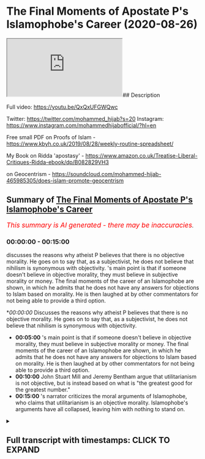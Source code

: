 # The Final Moments of  Apostate P's Islamophobe's Career (2020-08-26)

<iframe loading='lazy' allow='autoplay' src='https://www.youtube.com/embed/8QE11l6sc04'></iframe>## Description

Full video: https://youtu.be/QxQxUFGWQwc

Twitter: https://twitter.com/mohammed_hijab?s=20
Instagram: https://www.instagram.com/mohammedhijabofficial/?hl=en

Free small PDF on Proofs of Islam -  https://www.kbyh.co.uk/2019/08/28/weekly-routine-spreadsheet/

My Book on Ridda 'apostasy' - https://www.amazon.co.uk/Treatise-Liberal-Critiques-Ridda-ebook/dp/B082829VH3

on Geocentrism - https://soundcloud.com/mohammed-hijab-465985305/does-islam-promote-geocentrism

## Summary of [The Final Moments of Apostate P's Islamophobe's Career](https://www.youtube.com/watch?v=8QE11l6sc04)


*<span style="color:red; font-size:125%">This summary is AI generated - there may be inaccuracies</span>. [](/)*

### <a onclick="modifyYTiframeseektime('0')">00:00:00</a> - <a onclick="modifyYTiframeseektime('900')">00:15:00</a>

 discusses the reasons why atheist P believes that there is no objective morality. He goes on to say that, as a subjectivist, he does not believe that nihilism is synonymous with objectivity. 's main point is that if someone doesn't believe in objective morality, they must believe in subjective morality or money. The final moments of the career of an Islamophobe are shown, in which he admits that he does not have any answers for objections to Islam based on morality. He is then laughed at by other commentators for not being able to provide a third option.

**<a onclick="modifyYTiframeseektime('0')">00:00:00</a>* Discusses the reasons why atheist P believes that there is no objective morality. He goes on to say that, as a subjectivist, he does not believe that nihilism is synonymous with objectivity.
* **<a onclick="modifyYTiframeseektime('300')">00:05:00</a>** 's main point is that if someone doesn't believe in objective morality, they must believe in subjective morality or money. The final moments of the career of an Islamophobe are shown, in which he admits that he does not have any answers for objections to Islam based on morality. He is then laughed at by other commentators for not being able to provide a third option.
* **<a onclick="modifyYTiframeseektime('600')">00:10:00</a>** John Stuart Mill and Jeremy Bentham argue that utilitarianism is not objective, but is instead based on what is "the greatest good for the greatest number."
* **<a onclick="modifyYTiframeseektime('900')">00:15:00</a>** 's narrator criticizes the moral arguments of Islamophobe, who claims that utilitarianism is an objective morality. Islamophobe's arguments have all collapsed, leaving him with nothing to stand on.

<details><summary><h2>Full transcript with timestamps: CLICK TO EXPAND</h2></summary>

<a onclick="modifyYTiframeseektime('0')">0:00:00</a> [Music]  
<a onclick="modifyYTiframeseektime('5')">0:00:05</a> is the hijab 10  
<a onclick="modifyYTiframeseektime('7')">0:00:07</a> discount code for 10 discount on a wide  
<a onclick="modifyYTiframeseektime('9')">0:00:09</a> range of products including  
<a onclick="modifyYTiframeseektime('11')">0:00:11</a> premium ethiopian black seed products  
<a onclick="modifyYTiframeseektime('13')">0:00:13</a> what i'm saying to you is that morally  
<a onclick="modifyYTiframeseektime('15')">0:00:15</a> speaking yeah  
<a onclick="modifyYTiframeseektime('16')">0:00:16</a> as an atheist you have no anchorage  
<a onclick="modifyYTiframeseektime('18')">0:00:18</a> meaning you cannot claim anything is  
<a onclick="modifyYTiframeseektime('20')">0:00:20</a> objective  
<a onclick="modifyYTiframeseektime('21')">0:00:21</a> otherwise i'll say to you look give me  
<a onclick="modifyYTiframeseektime('23')">0:00:23</a> your mechanism because you're on the  
<a onclick="modifyYTiframeseektime('24')">0:00:24</a> record of saying that bestiality is okay  
<a onclick="modifyYTiframeseektime('26')">0:00:26</a> you're on the record saying that father  
<a onclick="modifyYTiframeseektime('28')">0:00:28</a> can have sex with his son i have never  
<a onclick="modifyYTiframeseektime('30')">0:00:30</a> said that  
<a onclick="modifyYTiframeseektime('31')">0:00:31</a> oh so you don't agree with that incest  
<a onclick="modifyYTiframeseektime('32')">0:00:32</a> is okay you said incest okay no i have  
<a onclick="modifyYTiframeseektime('34')">0:00:34</a> never said that either  
<a onclick="modifyYTiframeseektime('35')">0:00:35</a> so if two sisters or two brothers have  
<a onclick="modifyYTiframeseektime('37')">0:00:37</a> incest sexual relationship there's  
<a onclick="modifyYTiframeseektime('39')">0:00:39</a> nothing i can't see anything wrong with  
<a onclick="modifyYTiframeseektime('40')">0:00:40</a> it right well there is  
<a onclick="modifyYTiframeseektime('41')">0:00:41</a> uh actually nothing wrong with it here  
<a onclick="modifyYTiframeseektime('45')">0:00:45</a> actually nothing wrong with it here  
<a onclick="modifyYTiframeseektime('49')">0:00:49</a> look do you believe this do you believe  
<a onclick="modifyYTiframeseektime('50')">0:00:50</a> it is the case or not i have said  
<a onclick="modifyYTiframeseektime('52')">0:00:52</a> i've said to alegawa he asked me do you  
<a onclick="modifyYTiframeseektime('54')">0:00:54</a> think it's okay for the father and the  
<a onclick="modifyYTiframeseektime('56')">0:00:56</a> son to have sex  
<a onclick="modifyYTiframeseektime('56')">0:00:56</a> yeah if there was no harm to society  
<a onclick="modifyYTiframeseektime('60')">0:01:00</a> [Music]  
<a onclick="modifyYTiframeseektime('63')">0:01:03</a> yeah so you allow it  
<a onclick="modifyYTiframeseektime('66')">0:01:06</a> hey shut up i said if the evidence was  
<a onclick="modifyYTiframeseektime('69')">0:01:09</a> so hard  
<a onclick="modifyYTiframeseektime('69')">0:01:09</a> yeah so there you have it bro  
<a onclick="modifyYTiframeseektime('74')">0:01:14</a> so here's the problem why are you using  
<a onclick="modifyYTiframeseektime('75')">0:01:15</a> the harm principle but why are you using  
<a onclick="modifyYTiframeseektime('78')">0:01:18</a> the harm principle  
<a onclick="modifyYTiframeseektime('79')">0:01:19</a> but that is not reality but why are you  
<a onclick="modifyYTiframeseektime('81')">0:01:21</a> using the hum principle because such a  
<a onclick="modifyYTiframeseektime('83')">0:01:23</a> intercourse will have  
<a onclick="modifyYTiframeseektime('85')">0:01:25</a> harm on the individuals and the society  
<a onclick="modifyYTiframeseektime('87')">0:01:27</a> which is why  
<a onclick="modifyYTiframeseektime('89')">0:01:29</a> can you prove the harm principle can you  
<a onclick="modifyYTiframeseektime('91')">0:01:31</a> objectively prove the harm principle  
<a onclick="modifyYTiframeseektime('94')">0:01:34</a> no no i'm asking you right now you said  
<a onclick="modifyYTiframeseektime('96')">0:01:36</a> something you made a claim so can you  
<a onclick="modifyYTiframeseektime('97')">0:01:37</a> prove it  
<a onclick="modifyYTiframeseektime('98')">0:01:38</a> you asked me to prove things i've  
<a onclick="modifyYTiframeseektime('99')">0:01:39</a> answered you can you can you objectively  
<a onclick="modifyYTiframeseektime('101')">0:01:41</a> prove the hum principle  
<a onclick="modifyYTiframeseektime('103')">0:01:43</a> you cannot that's the answer that you  
<a onclick="modifyYTiframeseektime('104')">0:01:44</a> cannot it's not that you will not is  
<a onclick="modifyYTiframeseektime('106')">0:01:46</a> that you cannot  
<a onclick="modifyYTiframeseektime('106')">0:01:46</a> i can't i will no you can't because john  
<a onclick="modifyYTiframeseektime('108')">0:01:48</a> stuart milk couldn't  
<a onclick="modifyYTiframeseektime('110')">0:01:50</a> john stewart mill couldn't do it look  
<a onclick="modifyYTiframeseektime('112')">0:01:52</a> let's not pretend to be a philosopher i  
<a onclick="modifyYTiframeseektime('114')">0:01:54</a> do not believe that there is an  
<a onclick="modifyYTiframeseektime('115')">0:01:55</a> intrinsic uh sorry sorry you don't  
<a onclick="modifyYTiframeseektime('118')">0:01:58</a> believe objective  
<a onclick="modifyYTiframeseektime('119')">0:01:59</a> i don't believe that there is inherent  
<a onclick="modifyYTiframeseektime('121')">0:02:01</a> objective that doesn't make sense  
<a onclick="modifyYTiframeseektime('122')">0:02:02</a> objective morality you don't believe in  
<a onclick="modifyYTiframeseektime('124')">0:02:04</a> objection rally  
<a onclick="modifyYTiframeseektime('128')">0:02:08</a> yeah i do and i've got the degrees to  
<a onclick="modifyYTiframeseektime('129')">0:02:09</a> show it have you have you got anything  
<a onclick="modifyYTiframeseektime('130')">0:02:10</a> to show  
<a onclick="modifyYTiframeseektime('132')">0:02:12</a> on a descriptive level  
<a onclick="modifyYTiframeseektime('135')">0:02:15</a> in which you prescribe it to society i  
<a onclick="modifyYTiframeseektime('137')">0:02:17</a> do not believe that intrinsically  
<a onclick="modifyYTiframeseektime('139')">0:02:19</a> there is objective morality  
<a onclick="modifyYTiframeseektime('151')">0:02:31</a> no that doesn't make sense what you're  
<a onclick="modifyYTiframeseektime('152')">0:02:32</a> saying doesn't make sense no your  
<a onclick="modifyYTiframeseektime('153')">0:02:33</a> articulation is flawed your articulation  
<a onclick="modifyYTiframeseektime('155')">0:02:35</a> is slowed  
<a onclick="modifyYTiframeseektime('156')">0:02:36</a> your articulation is flawed now do you  
<a onclick="modifyYTiframeseektime('158')">0:02:38</a> know why because what you're saying is  
<a onclick="modifyYTiframeseektime('160')">0:02:40</a> i do not believe when a human being has  
<a onclick="modifyYTiframeseektime('163')">0:02:43</a> morality is not possessive in that sense  
<a onclick="modifyYTiframeseektime('165')">0:02:45</a> you're you're all over the place you  
<a onclick="modifyYTiframeseektime('167')">0:02:47</a> either believe in honor  
<a onclick="modifyYTiframeseektime('168')">0:02:48</a> you either believe in objective morality  
<a onclick="modifyYTiframeseektime('170')">0:02:50</a> or you don't you're either subjectivist  
<a onclick="modifyYTiframeseektime('172')">0:02:52</a> or an objectivist which one of the two  
<a onclick="modifyYTiframeseektime('173')">0:02:53</a> are you  
<a onclick="modifyYTiframeseektime('174')">0:02:54</a> are you subjectivist or objectivist  
<a onclick="modifyYTiframeseektime('178')">0:02:58</a> let me say it in different words no  
<a onclick="modifyYTiframeseektime('180')">0:03:00</a> because you don't understand english as  
<a onclick="modifyYTiframeseektime('181')">0:03:01</a> a first language i do  
<a onclick="modifyYTiframeseektime('183')">0:03:03</a> so don't try it don't try it you didn't  
<a onclick="modifyYTiframeseektime('185')">0:03:05</a> make sense in your articulation now  
<a onclick="modifyYTiframeseektime('187')">0:03:07</a> you're trying to make me look like the  
<a onclick="modifyYTiframeseektime('188')">0:03:08</a> person no your articulation was flawed  
<a onclick="modifyYTiframeseektime('190')">0:03:10</a> so now say in a proper way go on  
<a onclick="modifyYTiframeseektime('194')">0:03:14</a> i would like to say there is a  
<a onclick="modifyYTiframeseektime('196')">0:03:16</a> difference between saying a society  
<a onclick="modifyYTiframeseektime('198')">0:03:18</a> has intrinsic morality and a difference  
<a onclick="modifyYTiframeseektime('200')">0:03:20</a> between a society  
<a onclick="modifyYTiframeseektime('201')">0:03:21</a> a society should have more health what  
<a onclick="modifyYTiframeseektime('204')">0:03:24</a> about society what society got to do  
<a onclick="modifyYTiframeseektime('206')">0:03:26</a> with it  
<a onclick="modifyYTiframeseektime('206')">0:03:26</a> are do morals exist as an objective  
<a onclick="modifyYTiframeseektime('209')">0:03:29</a> reality or not  
<a onclick="modifyYTiframeseektime('214')">0:03:34</a> yeah really so there's something that's  
<a onclick="modifyYTiframeseektime('215')">0:03:35</a> called more realism what's our morals  
<a onclick="modifyYTiframeseektime('217')">0:03:37</a> are  
<a onclick="modifyYTiframeseektime('218')">0:03:38</a> our morals objectively real or not are  
<a onclick="modifyYTiframeseektime('219')">0:03:39</a> they real or not are they are  
<a onclick="modifyYTiframeseektime('221')">0:03:41</a> morals objective or they're subjective  
<a onclick="modifyYTiframeseektime('225')">0:03:45</a> so what are they are they objective or  
<a onclick="modifyYTiframeseektime('227')">0:03:47</a> subjective  
<a onclick="modifyYTiframeseektime('229')">0:03:49</a> in your view  
<a onclick="modifyYTiframeseektime('233')">0:03:53</a> okay my my question to you is so simple  
<a onclick="modifyYTiframeseektime('235')">0:03:55</a> like my question to you  
<a onclick="modifyYTiframeseektime('236')">0:03:56</a> is morality is it objective  
<a onclick="modifyYTiframeseektime('240')">0:04:00</a> or not are there such a thing as  
<a onclick="modifyYTiframeseektime('242')">0:04:02</a> objective moral  
<a onclick="modifyYTiframeseektime('244')">0:04:04</a> i don't think so okay good so so then  
<a onclick="modifyYTiframeseektime('246')">0:04:06</a> there all of your moral arguments have  
<a onclick="modifyYTiframeseektime('248')">0:04:08</a> collapsed against islam so today we've  
<a onclick="modifyYTiframeseektime('249')">0:04:09</a> collapsed all your scientific ones  
<a onclick="modifyYTiframeseektime('251')">0:04:11</a> and we've collapsed all your moral ones  
<a onclick="modifyYTiframeseektime('254')">0:04:14</a> yeah because  
<a onclick="modifyYTiframeseektime('254')">0:04:14</a> anything that you say about islam now  
<a onclick="modifyYTiframeseektime('256')">0:04:16</a> now hold on anything that you say about  
<a onclick="modifyYTiframeseektime('257')">0:04:17</a> islam now morally  
<a onclick="modifyYTiframeseektime('259')">0:04:19</a> doesn't make sense because there's no  
<a onclick="modifyYTiframeseektime('260')">0:04:20</a> such thing as morality objectively  
<a onclick="modifyYTiframeseektime('262')">0:04:22</a> this is how morality works you just said  
<a onclick="modifyYTiframeseektime('264')">0:04:24</a> it yourself you don't believe it's  
<a onclick="modifyYTiframeseektime('265')">0:04:25</a> objective it's not true it's not  
<a onclick="modifyYTiframeseektime('266')">0:04:26</a> objectively  
<a onclick="modifyYTiframeseektime('274')">0:04:34</a> nihilism is not synonymous with  
<a onclick="modifyYTiframeseektime('275')">0:04:35</a> objectivity  
<a onclick="modifyYTiframeseektime('278')">0:04:38</a> right what are you talking about yeah  
<a onclick="modifyYTiframeseektime('282')">0:04:42</a> i'm saying that they're not subjective  
<a onclick="modifyYTiframeseektime('283')">0:04:43</a> it's not synonymous nihilism is  
<a onclick="modifyYTiframeseektime('284')">0:04:44</a> something which is  
<a onclick="modifyYTiframeseektime('286')">0:04:46</a> yeah good good so you're saying you're a  
<a onclick="modifyYTiframeseektime('288')">0:04:48</a> subjectivist if you're a subjectivist  
<a onclick="modifyYTiframeseektime('290')">0:04:50</a> that you said you're not an objectivist  
<a onclick="modifyYTiframeseektime('292')">0:04:52</a> you must be a subjectivist what are you  
<a onclick="modifyYTiframeseektime('294')">0:04:54</a> doing  
<a onclick="modifyYTiframeseektime('295')">0:04:55</a> stop pretending you stop pretending i'm  
<a onclick="modifyYTiframeseektime('297')">0:04:57</a> the idiot bro i've studied this you have  
<a onclick="modifyYTiframeseektime('300')">0:05:00</a> not  
<a onclick="modifyYTiframeseektime('301')">0:05:01</a> did you just say if i'm not an  
<a onclick="modifyYTiframeseektime('302')">0:05:02</a> objectivist you have to be  
<a onclick="modifyYTiframeseektime('304')">0:05:04</a> if you're not if you don't believe in  
<a onclick="modifyYTiframeseektime('305')">0:05:05</a> objective morality what are you laughing  
<a onclick="modifyYTiframeseektime('307')">0:05:07</a> at man  
<a onclick="modifyYTiframeseektime('308')">0:05:08</a> so if i don't believe in objective  
<a onclick="modifyYTiframeseektime('310')">0:05:10</a> morality then i have to believe in  
<a onclick="modifyYTiframeseektime('311')">0:05:11</a> subjectivity yeah because either  
<a onclick="modifyYTiframeseektime('312')">0:05:12</a> objective or subjective you've got two  
<a onclick="modifyYTiframeseektime('314')">0:05:14</a> choices  
<a onclick="modifyYTiframeseektime('314')">0:05:14</a> what what's the third option go on bro  
<a onclick="modifyYTiframeseektime('317')">0:05:17</a> you're not even on a levels level  
<a onclick="modifyYTiframeseektime('319')">0:05:19</a> bro i swear to god  
<a onclick="modifyYTiframeseektime('322')">0:05:22</a> you're not even a c grade a level you're  
<a onclick="modifyYTiframeseektime('324')">0:05:24</a> not even a secret  
<a onclick="modifyYTiframeseektime('326')">0:05:26</a> if i were to if i were to mark your work  
<a onclick="modifyYTiframeseektime('327')">0:05:27</a> bro you're not on c grades  
<a onclick="modifyYTiframeseektime('330')">0:05:30</a> you're not on bro at year 10 year 11  
<a onclick="modifyYTiframeseektime('333')">0:05:33</a> in ethics can get a better understanding  
<a onclick="modifyYTiframeseektime('335')">0:05:35</a> of what i'm saying a 16 year old a sharp  
<a onclick="modifyYTiframeseektime('337')">0:05:37</a> 16 year old will see that you don't know  
<a onclick="modifyYTiframeseektime('338')">0:05:38</a> what you're talking about  
<a onclick="modifyYTiframeseektime('340')">0:05:40</a> now what is the other option you've got  
<a onclick="modifyYTiframeseektime('342')">0:05:42</a> objective morality subjective money  
<a onclick="modifyYTiframeseektime('343')">0:05:43</a> what's the third one  
<a onclick="modifyYTiframeseektime('346')">0:05:46</a> now go and say it what's the third  
<a onclick="modifyYTiframeseektime('347')">0:05:47</a> option you've i've got look you're  
<a onclick="modifyYTiframeseektime('349')">0:05:49</a> talking but you have no answers  
<a onclick="modifyYTiframeseektime('351')">0:05:51</a> you've either got objective morality  
<a onclick="modifyYTiframeseektime('352')">0:05:52</a> subjective money what's the other one  
<a onclick="modifyYTiframeseektime('354')">0:05:54</a> what's the other one do you think do you  
<a onclick="modifyYTiframeseektime('357')">0:05:57</a> think there is no other option  
<a onclick="modifyYTiframeseektime('358')">0:05:58</a> yeah yeah i'm saying there's only it's  
<a onclick="modifyYTiframeseektime('360')">0:06:00</a> either objective or subjective is what's  
<a onclick="modifyYTiframeseektime('361')">0:06:01</a> the third one  
<a onclick="modifyYTiframeseektime('364')">0:06:04</a> yeah come on what's the third one  
<a onclick="modifyYTiframeseektime('368')">0:06:08</a> what are you laughing at that's not an  
<a onclick="modifyYTiframeseektime('369')">0:06:09</a> answer bro i will make a video  
<a onclick="modifyYTiframeseektime('371')">0:06:11</a> responsibility  
<a onclick="modifyYTiframeseektime('371')">0:06:11</a> no you don't need to make a video  
<a onclick="modifyYTiframeseektime('373')">0:06:13</a> response if it's not objective it has to  
<a onclick="modifyYTiframeseektime('375')">0:06:15</a> be subjective  
<a onclick="modifyYTiframeseektime('376')">0:06:16</a> bro you're going to get laughed at you  
<a onclick="modifyYTiframeseektime('377')">0:06:17</a> know cosmic skeptic and dumb guys  
<a onclick="modifyYTiframeseektime('379')">0:06:19</a> they're going to laugh at you bro  
<a onclick="modifyYTiframeseektime('380')">0:06:20</a> they're going to say we're going to  
<a onclick="modifyYTiframeseektime('380')">0:06:20</a> disassociate with this idiot of all due  
<a onclick="modifyYTiframeseektime('382')">0:06:22</a> respect  
<a onclick="modifyYTiframeseektime('383')">0:06:23</a> you have not even an a level  
<a onclick="modifyYTiframeseektime('385')">0:06:25</a> understanding of morality it's either  
<a onclick="modifyYTiframeseektime('387')">0:06:27</a> objective or not it's either objective  
<a onclick="modifyYTiframeseektime('389')">0:06:29</a> or not  
<a onclick="modifyYTiframeseektime('390')">0:06:30</a> if it's not objective it has to be  
<a onclick="modifyYTiframeseektime('391')">0:06:31</a> subjective there's no other option what  
<a onclick="modifyYTiframeseektime('393')">0:06:33</a> can it be  
<a onclick="modifyYTiframeseektime('394')">0:06:34</a> there's no crossover there's no middle  
<a onclick="modifyYTiframeseektime('396')">0:06:36</a> ground it's either objective or not  
<a onclick="modifyYTiframeseektime('398')">0:06:38</a> you that that's the that's why why you  
<a onclick="modifyYTiframeseektime('400')">0:06:40</a> got it all wrong that's why your  
<a onclick="modifyYTiframeseektime('401')">0:06:41</a> criticisms against islam  
<a onclick="modifyYTiframeseektime('403')">0:06:43</a> are flawed because you don't even have a  
<a onclick="modifyYTiframeseektime('404')">0:06:44</a> basic understanding of moral flaws you  
<a onclick="modifyYTiframeseektime('405')">0:06:45</a> don't  
<a onclick="modifyYTiframeseektime('406')">0:06:46</a> and you can't pretend you do you have  
<a onclick="modifyYTiframeseektime('407')">0:06:47</a> not done a levels even in there  
<a onclick="modifyYTiframeseektime('411')">0:06:51</a> bro you don't know it you have no  
<a onclick="modifyYTiframeseektime('412')">0:06:52</a> qualifications stop condescending us  
<a onclick="modifyYTiframeseektime('414')">0:06:54</a> man you don't know it i'm saying i'm  
<a onclick="modifyYTiframeseektime('417')">0:06:57</a> saying to all those viewers  
<a onclick="modifyYTiframeseektime('419')">0:06:59</a> i would like to say including you what  
<a onclick="modifyYTiframeseektime('421')">0:07:01</a> moment did you have said about  
<a onclick="modifyYTiframeseektime('422')">0:07:02</a> objective morality is for example  
<a onclick="modifyYTiframeseektime('423')">0:07:03</a> completely wrong go on give me the third  
<a onclick="modifyYTiframeseektime('425')">0:07:05</a> option  
<a onclick="modifyYTiframeseektime('426')">0:07:06</a> if i don't if i don't believe in  
<a onclick="modifyYTiframeseektime('427')">0:07:07</a> objective morality for example yeah  
<a onclick="modifyYTiframeseektime('430')">0:07:10</a> yes that doesn't mean that i cannot have  
<a onclick="modifyYTiframeseektime('432')">0:07:12</a> objective values  
<a onclick="modifyYTiframeseektime('434')">0:07:14</a> i'm not saying that i'm saying you  
<a onclick="modifyYTiframeseektime('435')">0:07:15</a> either believe in objective morality or  
<a onclick="modifyYTiframeseektime('437')">0:07:17</a> you believe in subjective money there's  
<a onclick="modifyYTiframeseektime('438')">0:07:18</a> no third option what's the third option  
<a onclick="modifyYTiframeseektime('442')">0:07:22</a> what's the offered option what is the  
<a onclick="modifyYTiframeseektime('444')">0:07:24</a> third option stop laughing stop  
<a onclick="modifyYTiframeseektime('445')">0:07:25</a> pretending you know what you're talking  
<a onclick="modifyYTiframeseektime('447')">0:07:27</a> about and give a third option  
<a onclick="modifyYTiframeseektime('453')">0:07:33</a> i swear to god you are finished in a way  
<a onclick="modifyYTiframeseektime('455')">0:07:35</a> that you don't even know  
<a onclick="modifyYTiframeseektime('456')">0:07:36</a> bro people are going to be laughing at  
<a onclick="modifyYTiframeseektime('457')">0:07:37</a> you atheists are going to say we thought  
<a onclick="modifyYTiframeseektime('459')">0:07:39</a> we had hope in this guy  
<a onclick="modifyYTiframeseektime('460')">0:07:40</a> the great hope of uh anti-islamic  
<a onclick="modifyYTiframeseektime('462')">0:07:42</a> polemics has just fumbled  
<a onclick="modifyYTiframeseektime('464')">0:07:44</a> bro it's either objective or subjective  
<a onclick="modifyYTiframeseektime('466')">0:07:46</a> there's no third option what is the  
<a onclick="modifyYTiframeseektime('468')">0:07:48</a> third option  
<a onclick="modifyYTiframeseektime('470')">0:07:50</a> what's the third option what's the third  
<a onclick="modifyYTiframeseektime('472')">0:07:52</a> option  
<a onclick="modifyYTiframeseektime('475')">0:07:55</a> that are not based on the belief um look  
<a onclick="modifyYTiframeseektime('477')">0:07:57</a> that's a different discussion you either  
<a onclick="modifyYTiframeseektime('478')">0:07:58</a> believe in objective morality or  
<a onclick="modifyYTiframeseektime('480')">0:08:00</a> subjective military you're saying  
<a onclick="modifyYTiframeseektime('481')">0:08:01</a> there's a third option what is the third  
<a onclick="modifyYTiframeseektime('482')">0:08:02</a> option  
<a onclick="modifyYTiframeseektime('484')">0:08:04</a> because you know there is no third  
<a onclick="modifyYTiframeseektime('486')">0:08:06</a> option you will not say it because there  
<a onclick="modifyYTiframeseektime('487')">0:08:07</a> is no answer  
<a onclick="modifyYTiframeseektime('491')">0:08:11</a> look look make a video make a video mate  
<a onclick="modifyYTiframeseektime('493')">0:08:13</a> because you're gonna you're embarrassing  
<a onclick="modifyYTiframeseektime('494')">0:08:14</a> yourself with what you respect if it's  
<a onclick="modifyYTiframeseektime('495')">0:08:15</a> not objective look  
<a onclick="modifyYTiframeseektime('496')">0:08:16</a> let me teach you let me allow me to  
<a onclick="modifyYTiframeseektime('498')">0:08:18</a> teach you allow me  
<a onclick="modifyYTiframeseektime('500')">0:08:20</a> you know just allow it just allow it  
<a onclick="modifyYTiframeseektime('501')">0:08:21</a> just submit to the knowledge submit to  
<a onclick="modifyYTiframeseektime('503')">0:08:23</a> the truth  
<a onclick="modifyYTiframeseektime('504')">0:08:24</a> submit to the knowledge allow it what  
<a onclick="modifyYTiframeseektime('505')">0:08:25</a> i'm saying to you is this  
<a onclick="modifyYTiframeseektime('507')">0:08:27</a> whether there are only two pardons i was  
<a onclick="modifyYTiframeseektime('510')">0:08:30</a> the one who asked you yeah i said it's  
<a onclick="modifyYTiframeseektime('512')">0:08:32</a> either objective or subjective what you  
<a onclick="modifyYTiframeseektime('513')">0:08:33</a> got the third what's the third one right  
<a onclick="modifyYTiframeseektime('515')">0:08:35</a> we're done we're done i answer this  
<a onclick="modifyYTiframeseektime('516')">0:08:36</a> question  
<a onclick="modifyYTiframeseektime('517')">0:08:37</a> yeah yeah yeah okay well i'm asking you  
<a onclick="modifyYTiframeseektime('518')">0:08:38</a> also further option if it's not  
<a onclick="modifyYTiframeseektime('519')">0:08:39</a> objective it has to be subjective i will  
<a onclick="modifyYTiframeseektime('521')">0:08:41</a> not respond to you  
<a onclick="modifyYTiframeseektime('522')">0:08:42</a> why don't you answer the video no  
<a onclick="modifyYTiframeseektime('524')">0:08:44</a> because he's laughing because he's  
<a onclick="modifyYTiframeseektime('525')">0:08:45</a> nervous he's nervous because he's got no  
<a onclick="modifyYTiframeseektime('527')">0:08:47</a> answers in his empty head that's the  
<a onclick="modifyYTiframeseektime('528')">0:08:48</a> reason why  
<a onclick="modifyYTiframeseektime('532')">0:08:52</a> bro look you don't you're having look  
<a onclick="modifyYTiframeseektime('534')">0:08:54</a> we're having a discussion now and you're  
<a onclick="modifyYTiframeseektime('535')">0:08:55</a> not really producing substance you  
<a onclick="modifyYTiframeseektime('536')">0:08:56</a> haven't shown your you haven't shown  
<a onclick="modifyYTiframeseektime('538')">0:08:58</a> your abilities to be honest  
<a onclick="modifyYTiframeseektime('541')">0:09:01</a> you're playing by yourself whatever man  
<a onclick="modifyYTiframeseektime('543')">0:09:03</a> this is philosophy look if if  
<a onclick="modifyYTiframeseektime('545')">0:09:05</a> you look man you're gonna try and weasel  
<a onclick="modifyYTiframeseektime('548')">0:09:08</a> away from this and scramble  
<a onclick="modifyYTiframeseektime('549')">0:09:09</a> you really have nothing to say do you  
<a onclick="modifyYTiframeseektime('550')">0:09:10</a> you really have nothing to say because  
<a onclick="modifyYTiframeseektime('552')">0:09:12</a> here's the thing  
<a onclick="modifyYTiframeseektime('552')">0:09:12</a> we talked about the science and we  
<a onclick="modifyYTiframeseektime('554')">0:09:14</a> realized that all your scientific  
<a onclick="modifyYTiframeseektime('555')">0:09:15</a> arguments are flawed  
<a onclick="modifyYTiframeseektime('556')">0:09:16</a> you pretty much admitted that then now  
<a onclick="modifyYTiframeseektime('558')">0:09:18</a> we're going to morality and we realize  
<a onclick="modifyYTiframeseektime('560')">0:09:20</a> that  
<a onclick="modifyYTiframeseektime('560')">0:09:20</a> you know what if you don't believe in if  
<a onclick="modifyYTiframeseektime('562')">0:09:22</a> you don't sorry which you've said you  
<a onclick="modifyYTiframeseektime('563')">0:09:23</a> said you don't believe in  
<a onclick="modifyYTiframeseektime('564')">0:09:24</a> objective morality if you don't believe  
<a onclick="modifyYTiframeseektime('566')">0:09:26</a> in objective morality which means this  
<a onclick="modifyYTiframeseektime('567')">0:09:27</a> means any listen this is you know what  
<a onclick="modifyYTiframeseektime('569')">0:09:29</a> the implication is the implication is  
<a onclick="modifyYTiframeseektime('570')">0:09:30</a> this  
<a onclick="modifyYTiframeseektime('571')">0:09:31</a> the implication is any argument you get  
<a onclick="modifyYTiframeseektime('573')">0:09:33</a> make against islam which is moral  
<a onclick="modifyYTiframeseektime('575')">0:09:35</a> if you're asking about uh age of consent  
<a onclick="modifyYTiframeseektime('577')">0:09:37</a> or apostasy or  
<a onclick="modifyYTiframeseektime('579')">0:09:39</a> a penal laws or anything you want to ask  
<a onclick="modifyYTiframeseektime('582')">0:09:42</a> from this  
<a onclick="modifyYTiframeseektime('582')">0:09:42</a> day onwards you have no right to say it  
<a onclick="modifyYTiframeseektime('587')">0:09:47</a> that well that's why you can't prove  
<a onclick="modifyYTiframeseektime('589')">0:09:49</a> your morality you can't prove it  
<a onclick="modifyYTiframeseektime('591')">0:09:51</a> you're asking us to prove god i'm asking  
<a onclick="modifyYTiframeseektime('593')">0:09:53</a> you to prove your morality  
<a onclick="modifyYTiframeseektime('596')">0:09:56</a> is completely based on utilitarianism  
<a onclick="modifyYTiframeseektime('599')">0:09:59</a> yeah but  
<a onclick="modifyYTiframeseektime('600')">0:10:00</a> john stuart mill and bentham jeremy  
<a onclick="modifyYTiframeseektime('602')">0:10:02</a> bentham who is the who's the founding  
<a onclick="modifyYTiframeseektime('603')">0:10:03</a> father  
<a onclick="modifyYTiframeseektime('604')">0:10:04</a> of utilitarianism they these individuals  
<a onclick="modifyYTiframeseektime('606')">0:10:06</a> never said that it was objective  
<a onclick="modifyYTiframeseektime('609')">0:10:09</a> it doesn't depend on individuals that's  
<a onclick="modifyYTiframeseektime('610')">0:10:10</a> not how it works yes it does because  
<a onclick="modifyYTiframeseektime('612')">0:10:12</a> utilitarianism is based on jeremy  
<a onclick="modifyYTiframeseektime('614')">0:10:14</a> benfield's ethic  
<a onclick="modifyYTiframeseektime('617')">0:10:17</a> that it has to utilitarianism by wait a  
<a onclick="modifyYTiframeseektime('618')">0:10:18</a> minute who who who made the idea of you  
<a onclick="modifyYTiframeseektime('620')">0:10:20</a> who is who is the philosophical founding  
<a onclick="modifyYTiframeseektime('622')">0:10:22</a> father of utilitarianism  
<a onclick="modifyYTiframeseektime('625')">0:10:25</a> let me teach you my man who who who put  
<a onclick="modifyYTiframeseektime('628')">0:10:28</a> forward utilitarianism  
<a onclick="modifyYTiframeseektime('629')">0:10:29</a> let me educate you you can't because i'm  
<a onclick="modifyYTiframeseektime('631')">0:10:31</a> telling you who is the founding father  
<a onclick="modifyYTiframeseektime('633')">0:10:33</a> of utilitarianism you can't even answer  
<a onclick="modifyYTiframeseektime('634')">0:10:34</a> that  
<a onclick="modifyYTiframeseektime('635')">0:10:35</a> who is it have you read jeremy bentham's  
<a onclick="modifyYTiframeseektime('638')">0:10:38</a> books  
<a onclick="modifyYTiframeseektime('639')">0:10:39</a> one more question have you read it have  
<a onclick="modifyYTiframeseektime('640')">0:10:40</a> you read it honestly have you read it  
<a onclick="modifyYTiframeseektime('642')">0:10:42</a> have you read it who is jeremy benson  
<a onclick="modifyYTiframeseektime('644')">0:10:44</a> who is jeremy bentham who is jeremy  
<a onclick="modifyYTiframeseektime('645')">0:10:45</a> bentham who is jeremy bentham who is he  
<a onclick="modifyYTiframeseektime('650')">0:10:50</a> who is jeremy bentham who is he is what  
<a onclick="modifyYTiframeseektime('653')">0:10:53</a> you're saying you don't know  
<a onclick="modifyYTiframeseektime('655')">0:10:55</a> it's what you're saying that if you  
<a onclick="modifyYTiframeseektime('657')">0:10:57</a> abide by a moral philosophy you have to  
<a onclick="modifyYTiframeseektime('659')">0:10:59</a> agree with what one certain person  
<a onclick="modifyYTiframeseektime('661')">0:11:01</a> who founded the philosophy no i've not  
<a onclick="modifyYTiframeseektime('664')">0:11:04</a> said that what i'm saying is this  
<a onclick="modifyYTiframeseektime('665')">0:11:05</a> that no no hold on the definition of  
<a onclick="modifyYTiframeseektime('667')">0:11:07</a> what's the definition of utilitarianism  
<a onclick="modifyYTiframeseektime('669')">0:11:09</a> what's the definition of utilitarianism  
<a onclick="modifyYTiframeseektime('670')">0:11:10</a> what's the definition of  
<a onclick="modifyYTiframeseektime('673')">0:11:13</a> i can't utilitarianism a utilitarian  
<a onclick="modifyYTiframeseektime('674')">0:11:14</a> point of view what is the definition of  
<a onclick="modifyYTiframeseektime('677')">0:11:17</a> utility i'll ask you a basic question  
<a onclick="modifyYTiframeseektime('678')">0:11:18</a> man  
<a onclick="modifyYTiframeseektime('679')">0:11:19</a> what's the definition of utilitarianism  
<a onclick="modifyYTiframeseektime('682')">0:11:22</a> what's the definition of utilitarianism  
<a onclick="modifyYTiframeseektime('684')">0:11:24</a> the great is good for the greatest  
<a onclick="modifyYTiframeseektime('686')">0:11:26</a> number  
<a onclick="modifyYTiframeseektime('689')">0:11:29</a> this guy you haven't studied this don't  
<a onclick="modifyYTiframeseektime('691')">0:11:31</a> pretend please decide  
<a onclick="modifyYTiframeseektime('694')">0:11:34</a> to decide that something is better for  
<a onclick="modifyYTiframeseektime('698')">0:11:38</a> society for which they come as a result  
<a onclick="modifyYTiframeseektime('700')">0:11:40</a> of the common consensus or due to new  
<a onclick="modifyYTiframeseektime('702')">0:11:42</a> findings  
<a onclick="modifyYTiframeseektime('703')">0:11:43</a> then it means that this will be a law  
<a onclick="modifyYTiframeseektime('705')">0:11:45</a> that society has agreed on  
<a onclick="modifyYTiframeseektime('706')">0:11:46</a> and this is utilitarian no it's not  
<a onclick="modifyYTiframeseektime('708')">0:11:48</a> really that's not that's not a  
<a onclick="modifyYTiframeseektime('709')">0:11:49</a> definition of utilitarianism  
<a onclick="modifyYTiframeseektime('711')">0:11:51</a> utilitarianism is not defined like that  
<a onclick="modifyYTiframeseektime('712')">0:11:52</a> by any moral or political philosopher  
<a onclick="modifyYTiframeseektime('715')">0:11:55</a> by the way just i've written essays on  
<a onclick="modifyYTiframeseektime('716')">0:11:56</a> italianitarianism i've written by the  
<a onclick="modifyYTiframeseektime('718')">0:11:58</a> way i've got some of something written  
<a onclick="modifyYTiframeseektime('719')">0:11:59</a> on utilitarianism as well  
<a onclick="modifyYTiframeseektime('721')">0:12:01</a> it's called the problem of liberalism  
<a onclick="modifyYTiframeseektime('722')">0:12:02</a> and you can find that on for free  
<a onclick="modifyYTiframeseektime('724')">0:12:04</a> muhammad hijab put it on google  
<a onclick="modifyYTiframeseektime('726')">0:12:06</a> problems of liberal liberalism and you  
<a onclick="modifyYTiframeseektime('728')">0:12:08</a> can find it for free i've written about  
<a onclick="modifyYTiframeseektime('729')">0:12:09</a> the stuff you claim to talk about i've  
<a onclick="modifyYTiframeseektime('731')">0:12:11</a> written about it bro  
<a onclick="modifyYTiframeseektime('732')">0:12:12</a> i've published essays on it no  
<a onclick="modifyYTiframeseektime('735')">0:12:15</a> what i'm trying to tell you is don't  
<a onclick="modifyYTiframeseektime('736')">0:12:16</a> pretend to arrogate to me you're not a  
<a onclick="modifyYTiframeseektime('738')">0:12:18</a> professor you're not my  
<a onclick="modifyYTiframeseektime('739')">0:12:19</a> senior do you get it if you're my senior  
<a onclick="modifyYTiframeseektime('741')">0:12:21</a> you could talk like that you're not like  
<a onclick="modifyYTiframeseektime('744')">0:12:24</a> just go yeah you look look at this box  
<a onclick="modifyYTiframeseektime('747')">0:12:27</a> yeah read my books bro look  
<a onclick="modifyYTiframeseektime('750')">0:12:30</a> can i can i just come back on this adam  
<a onclick="modifyYTiframeseektime('751')">0:12:31</a> adam one thing one one thing on this  
<a onclick="modifyYTiframeseektime('753')">0:12:33</a> yeah  
<a onclick="modifyYTiframeseektime('753')">0:12:33</a> or can i just please please please  
<a onclick="modifyYTiframeseektime('756')">0:12:36</a> please just allow me just for a second  
<a onclick="modifyYTiframeseektime('757')">0:12:37</a> yeah  
<a onclick="modifyYTiframeseektime('757')">0:12:37</a> utilitarianism no no just give me a  
<a onclick="modifyYTiframeseektime('759')">0:12:39</a> second give me a second let me just get  
<a onclick="modifyYTiframeseektime('761')">0:12:41</a> you yeah let me educate you let me share  
<a onclick="modifyYTiframeseektime('762')">0:12:42</a> my knowledge with you in there what's  
<a onclick="modifyYTiframeseektime('763')">0:12:43</a> wrong you educate me from your little  
<a onclick="modifyYTiframeseektime('765')">0:12:45</a> no knowledge from your google searches  
<a onclick="modifyYTiframeseektime('767')">0:12:47</a> let me educate you of formal knowledge  
<a onclick="modifyYTiframeseektime('769')">0:12:49</a> let me tell you what's going on  
<a onclick="modifyYTiframeseektime('770')">0:12:50</a> utilitarianism yeah well it's really if  
<a onclick="modifyYTiframeseektime('772')">0:12:52</a> you want to put it in a nutshell is the  
<a onclick="modifyYTiframeseektime('774')">0:12:54</a> greatest good for the greatest number  
<a onclick="modifyYTiframeseektime('775')">0:12:55</a> the greatest utility for the greatest  
<a onclick="modifyYTiframeseektime('776')">0:12:56</a> amount of people  
<a onclick="modifyYTiframeseektime('777')">0:12:57</a> now obviously no just allow me just  
<a onclick="modifyYTiframeseektime('779')">0:12:59</a> allow me just allow me just please  
<a onclick="modifyYTiframeseektime('781')">0:13:01</a> no you you know listen hold on for a  
<a onclick="modifyYTiframeseektime('783')">0:13:03</a> second hold on you didn't you used  
<a onclick="modifyYTiframeseektime('785')">0:13:05</a> democratic logic it's different what i'm  
<a onclick="modifyYTiframeseektime('786')">0:13:06</a> saying is this is you  
<a onclick="modifyYTiframeseektime('788')">0:13:08</a> what what jeremy ben from in his book  
<a onclick="modifyYTiframeseektime('790')">0:13:10</a> said wait listen what generally benfica  
<a onclick="modifyYTiframeseektime('792')">0:13:12</a> in his book he said he said it's very  
<a onclick="modifyYTiframeseektime('793')">0:13:13</a> it's interesting because there's a  
<a onclick="modifyYTiframeseektime('794')">0:13:14</a> quranic argument against this it's  
<a onclick="modifyYTiframeseektime('796')">0:13:16</a> really interesting  
<a onclick="modifyYTiframeseektime('797')">0:13:17</a> he said you've got two lords you've got  
<a onclick="modifyYTiframeseektime('798')">0:13:18</a> the lord of pain and you've got the lord  
<a onclick="modifyYTiframeseektime('800')">0:13:20</a> of pleasure  
<a onclick="modifyYTiframeseektime('800')">0:13:20</a> what the quran says have you seen the  
<a onclick="modifyYTiframeseektime('803')">0:13:23</a> one who has taken his own  
<a onclick="modifyYTiframeseektime('805')">0:13:25</a> desires as a god so it's interesting the  
<a onclick="modifyYTiframeseektime('807')">0:13:27</a> quran has actually addressed  
<a onclick="modifyYTiframeseektime('808')">0:13:28</a> utilitarianism in a in  
<a onclick="modifyYTiframeseektime('809')">0:13:29</a> an interesting kind of way now the thing  
<a onclick="modifyYTiframeseektime('811')">0:13:31</a> is what john stuart mill said  
<a onclick="modifyYTiframeseektime('813')">0:13:33</a> is that say if you have a gang greg gang  
<a onclick="modifyYTiframeseektime('815')">0:13:35</a> rape scenario yeah  
<a onclick="modifyYTiframeseektime('816')">0:13:36</a> this is a common analogy that's put  
<a onclick="modifyYTiframeseektime('818')">0:13:38</a> forward you've got a gang rape scenario  
<a onclick="modifyYTiframeseektime('820')">0:13:40</a> so you've got one woman  
<a onclick="modifyYTiframeseektime('821')">0:13:41</a> and then you've got five men and they're  
<a onclick="modifyYTiframeseektime('822')">0:13:42</a> all having their goals with her and  
<a onclick="modifyYTiframeseektime('823')">0:13:43</a> she's not wanting it she's  
<a onclick="modifyYTiframeseektime('824')">0:13:44</a> she's getting raped yeah she got  
<a onclick="modifyYTiframeseektime('826')">0:13:46</a> finished now in this situation  
<a onclick="modifyYTiframeseektime('828')">0:13:48</a> is this good now obviously according to  
<a onclick="modifyYTiframeseektime('831')">0:13:51</a> utilitarianism in a strict sense  
<a onclick="modifyYTiframeseektime('832')">0:13:52</a> it's allowed because obviously there's  
<a onclick="modifyYTiframeseektime('835')">0:13:55</a> no harm principle in place so john  
<a onclick="modifyYTiframeseektime('836')">0:13:56</a> stuart mill said look  
<a onclick="modifyYTiframeseektime('837')">0:13:57</a> in order to allow society to function we  
<a onclick="modifyYTiframeseektime('839')">0:13:59</a> have to put a harm principle in place  
<a onclick="modifyYTiframeseektime('841')">0:14:01</a> so that's how utilitarianism kind of was  
<a onclick="modifyYTiframeseektime('843')">0:14:03</a> absorbed into social liberalism  
<a onclick="modifyYTiframeseektime('844')">0:14:04</a> yeah now with social liberalism here's  
<a onclick="modifyYTiframeseektime('846')">0:14:06</a> my point  
<a onclick="modifyYTiframeseektime('848')">0:14:08</a> uh john stuart mill who really was a  
<a onclick="modifyYTiframeseektime('849')">0:14:09</a> utilitarian at heart and by the way his  
<a onclick="modifyYTiframeseektime('851')">0:14:11</a> father james mill  
<a onclick="modifyYTiframeseektime('852')">0:14:12</a> was jeremy bentham's friend they were  
<a onclick="modifyYTiframeseektime('854')">0:14:14</a> their buddies yeah that like this guy  
<a onclick="modifyYTiframeseektime('856')">0:14:16</a> who wrote  
<a onclick="modifyYTiframeseektime('856')">0:14:16</a> about utilitarianism his father james  
<a onclick="modifyYTiframeseektime('858')">0:14:18</a> mill were friends now he wrote a book  
<a onclick="modifyYTiframeseektime('860')">0:14:20</a> now in that book he said in  
<a onclick="modifyYTiframeseektime('862')">0:14:22</a> on utilitarianism the name of the book  
<a onclick="modifyYTiframeseektime('864')">0:14:24</a> on chapter four  
<a onclick="modifyYTiframeseektime('865')">0:14:25</a> yeah he talked about proving  
<a onclick="modifyYTiframeseektime('867')">0:14:27</a> utilitarianism now he didn't mention he  
<a onclick="modifyYTiframeseektime('869')">0:14:29</a> didn't name it like that  
<a onclick="modifyYTiframeseektime('870')">0:14:30</a> he named it a long thing as cosmic  
<a onclick="modifyYTiframeseektime('871')">0:14:31</a> accepted tommy in a debate but anyway he  
<a onclick="modifyYTiframeseektime('873')">0:14:33</a> took like a long um  
<a onclick="modifyYTiframeseektime('875')">0:14:35</a> title but it's candid in there he talks  
<a onclick="modifyYTiframeseektime('877')">0:14:37</a> about desirability yeah  
<a onclick="modifyYTiframeseektime('879')">0:14:39</a> he doesn't in any way shape or form try  
<a onclick="modifyYTiframeseektime('881')">0:14:41</a> and say that  
<a onclick="modifyYTiframeseektime('882')">0:14:42</a> utilitarianism is in any way an  
<a onclick="modifyYTiframeseektime('884')">0:14:44</a> objective morality this is the problem  
<a onclick="modifyYTiframeseektime('887')">0:14:47</a> what i'm saying is you're saying that  
<a onclick="modifyYTiframeseektime('888')">0:14:48</a> you you can have objective morality  
<a onclick="modifyYTiframeseektime('889')">0:14:49</a> through utilitarianism  
<a onclick="modifyYTiframeseektime('891')">0:14:51</a> but jeremy bentham and john stuart mill  
<a onclick="modifyYTiframeseektime('893')">0:14:53</a> who were the philosopher  
<a onclick="modifyYTiframeseektime('894')">0:14:54</a> philosophical founding fathers they  
<a onclick="modifyYTiframeseektime('896')">0:14:56</a> candidly said you can't really have that  
<a onclick="modifyYTiframeseektime('898')">0:14:58</a> kind of thing  
<a onclick="modifyYTiframeseektime('898')">0:14:58</a> it's more to do with it it's not meant  
<a onclick="modifyYTiframeseektime('901')">0:15:01</a> to be an objective morality in that  
<a onclick="modifyYTiframeseektime('903')">0:15:03</a> sense  
<a onclick="modifyYTiframeseektime('903')">0:15:03</a> so in other words if you're you if  
<a onclick="modifyYTiframeseektime('905')">0:15:05</a> you're pegging your moral value  
<a onclick="modifyYTiframeseektime('906')">0:15:06</a> judgments on utilitarianism  
<a onclick="modifyYTiframeseektime('908')">0:15:08</a> you can't go and attack the quran  
<a onclick="modifyYTiframeseektime('909')">0:15:09</a> because you know why you don't have an  
<a onclick="modifyYTiframeseektime('910')">0:15:10</a> anchorage you don't have an objective  
<a onclick="modifyYTiframeseektime('912')">0:15:12</a> morality  
<a onclick="modifyYTiframeseektime('912')">0:15:12</a> so you come back to the quran and say  
<a onclick="modifyYTiframeseektime('914')">0:15:14</a> the quran says this and that you can't  
<a onclick="modifyYTiframeseektime('915')">0:15:15</a> say  
<a onclick="modifyYTiframeseektime('916')">0:15:16</a> based on utilitarianism because even  
<a onclick="modifyYTiframeseektime('917')">0:15:17</a> according to those guys and  
<a onclick="modifyYTiframeseektime('919')">0:15:19</a> all the way through to today's  
<a onclick="modifyYTiframeseektime('920')">0:15:20</a> scholarship i'm telling you i've read  
<a onclick="modifyYTiframeseektime('922')">0:15:22</a> the journals bro  
<a onclick="modifyYTiframeseektime('922')">0:15:22</a> i have read the journals people that are  
<a onclick="modifyYTiframeseektime('924')">0:15:24</a> bigger than me and you look utilitarian  
<a onclick="modifyYTiframeseektime('926')">0:15:26</a> scholars  
<a onclick="modifyYTiframeseektime('927')">0:15:27</a> i've read the journals i've read the  
<a onclick="modifyYTiframeseektime('928')">0:15:28</a> books i've done the research i've done  
<a onclick="modifyYTiframeseektime('930')">0:15:30</a> the degrees please  
<a onclick="modifyYTiframeseektime('931')">0:15:31</a> don't don't don't arrogate to me yeah  
<a onclick="modifyYTiframeseektime('933')">0:15:33</a> i've read all no one no one is making  
<a onclick="modifyYTiframeseektime('935')">0:15:35</a> the argument  
<a onclick="modifyYTiframeseektime('936')">0:15:36</a> it's it's it's it's not an argument that  
<a onclick="modifyYTiframeseektime('939')">0:15:39</a> utilitarian liberal ethical scholars say  
<a onclick="modifyYTiframeseektime('942')">0:15:42</a> that actually utilitarianism is an  
<a onclick="modifyYTiframeseektime('943')">0:15:43</a> objective morality it's not  
<a onclick="modifyYTiframeseektime('945')">0:15:45</a> they know it's not wonderful  
<a onclick="modifyYTiframeseektime('948')">0:15:48</a> it's not it's not an argument therefore  
<a onclick="modifyYTiframeseektime('950')">0:15:50</a> if you want to make a moral argument  
<a onclick="modifyYTiframeseektime('951')">0:15:51</a> against islam and say well islam is  
<a onclick="modifyYTiframeseektime('953')">0:15:53</a> against this  
<a onclick="modifyYTiframeseektime('954')">0:15:54</a> and therefore islam is wrong it's a  
<a onclick="modifyYTiframeseektime('955')">0:15:55</a> false argument if you're basing on  
<a onclick="modifyYTiframeseektime('956')">0:15:56</a> utilitarianism that's your seed bed if  
<a onclick="modifyYTiframeseektime('958')">0:15:58</a> that's your intellectual and  
<a onclick="modifyYTiframeseektime('959')">0:15:59</a> epistemological seedbed it's not going  
<a onclick="modifyYTiframeseektime('961')">0:16:01</a> to work so what i'm saying is that now  
<a onclick="modifyYTiframeseektime('964')">0:16:04</a> since you've since science has crumbled  
<a onclick="modifyYTiframeseektime('967')">0:16:07</a> and since morality  
<a onclick="modifyYTiframeseektime('968')">0:16:08</a> has crumbled what have you got left to  
<a onclick="modifyYTiframeseektime('969')">0:16:09</a> try and no it has no what you're  
<a onclick="modifyYTiframeseektime('971')">0:16:11</a> laughing at man what's funny i don't get  
<a onclick="modifyYTiframeseektime('972')">0:16:12</a> it  
<a onclick="modifyYTiframeseektime('973')">0:16:13</a> since your since your scientific  
<a onclick="modifyYTiframeseektime('975')">0:16:15</a> arguments have crumbled and now  
<a onclick="modifyYTiframeseektime('977')">0:16:17</a> the philosophical thing has crumbled my  
<a onclick="modifyYTiframeseektime('979')">0:16:19</a> question is what you got left what you  
<a onclick="modifyYTiframeseektime('980')">0:16:20</a> got left for us where you go left first  
<a onclick="modifyYTiframeseektime('981')">0:16:21</a> honestly  
<a onclick="modifyYTiframeseektime('984')">0:16:24</a> it's not you i've look i'm not here to  
<a onclick="modifyYTiframeseektime('986')">0:16:26</a> destroy you you're not worthy of me  
<a onclick="modifyYTiframeseektime('987')">0:16:27</a> destroying you  
<a onclick="modifyYTiframeseektime('988')">0:16:28</a> you're not worthy of me destroying you  
<a onclick="modifyYTiframeseektime('990')">0:16:30</a> i'm just destroying your arguments your  
<a onclick="modifyYTiframeseektime('992')">0:16:32</a> weak  
<a onclick="modifyYTiframeseektime('992')">0:16:32</a> arguments that you don't even know yeah  
<a onclick="modifyYTiframeseektime('994')">0:16:34</a> i know the shame  
<a onclick="modifyYTiframeseektime('995')">0:16:35</a> the shame of the matter is this the  
<a onclick="modifyYTiframeseektime('996')">0:16:36</a> shame is i know my scriptures  
<a onclick="modifyYTiframeseektime('998')">0:16:38</a> and my worldview more than you do but i  
<a onclick="modifyYTiframeseektime('1000')">0:16:40</a> know your scriptures and your worldview  
<a onclick="modifyYTiframeseektime('1002')">0:16:42</a> more than you do  
<a onclick="modifyYTiframeseektime('1003')">0:16:43</a> that's that's the shame here  
<a onclick="modifyYTiframeseektime('1007')">0:16:47</a> have you got anything have you got  
<a onclick="modifyYTiframeseektime('1008')">0:16:48</a> anything left have you got anything left  
<a onclick="modifyYTiframeseektime('1010')">0:16:50</a> if you want to make islam you just have  
<a onclick="modifyYTiframeseektime('1012')">0:16:52</a> to respond to people and share your  
<a onclick="modifyYTiframeseektime('1014')">0:16:54</a> opinion  
<a onclick="modifyYTiframeseektime('1015')">0:16:55</a> bro you look bewildered to avoid your  
<a onclick="modifyYTiframeseektime('1017')">0:16:57</a> respect you looked you disappointed me i  
<a onclick="modifyYTiframeseektime('1019')">0:16:59</a> have to be honest i thought you're going  
<a onclick="modifyYTiframeseektime('1020')">0:17:00</a> to come swinging  
<a onclick="modifyYTiframeseektime('1021')">0:17:01</a> you know it's like you know what it is  
<a onclick="modifyYTiframeseektime('1022')">0:17:02</a> adam and er slim bro i'll be honest with  
<a onclick="modifyYTiframeseektime('1025')">0:17:05</a> you i thought this guy had packed a  
<a onclick="modifyYTiframeseektime('1026')">0:17:06</a> punch  
<a onclick="modifyYTiframeseektime('1026')">0:17:06</a> i thought he had packed the punch a  
<a onclick="modifyYTiframeseektime('1028')">0:17:08</a> little bit because he was coming rough  
<a onclick="modifyYTiframeseektime('1029')">0:17:09</a> on twitter he was coming tough on  
<a onclick="modifyYTiframeseektime('1030')">0:17:10</a> twitter he was  
<a onclick="modifyYTiframeseektime('1032')">0:17:12</a> ripping up the quran this guy was eating  
<a onclick="modifyYTiframeseektime('1034')">0:17:14</a> the quran his friend was  
<a onclick="modifyYTiframeseektime('1036')">0:17:16</a> he was laughing i thought this guy was  
<a onclick="modifyYTiframeseektime('1037')">0:17:17</a> going to swing us off  
<a onclick="modifyYTiframeseektime('1039')">0:17:19</a> and finish us but you know what's  
<a onclick="modifyYTiframeseektime('1040')">0:17:20</a> happened today all of his arguments have  
<a onclick="modifyYTiframeseektime('1042')">0:17:22</a> collapsed  
<a onclick="modifyYTiframeseektime('1043')">0:17:23</a> bro i have to say this with all due  
<a onclick="modifyYTiframeseektime('1045')">0:17:25</a> respect you are finished you know you  
<a onclick="modifyYTiframeseektime('1047')">0:17:27</a> are finished  
<a onclick="modifyYTiframeseektime('1048')">0:17:28</a> you have been finished  
<a onclick="modifyYTiframeseektime('1052')">0:17:32</a> you're finished bro you've tried your  
<a onclick="modifyYTiframeseektime('1054')">0:17:34</a> best for two hours don't pretend this  
<a onclick="modifyYTiframeseektime('1056')">0:17:36</a> wasn't a debate  
<a onclick="modifyYTiframeseektime('1057')">0:17:37</a> it was a debate and it's done bro it's  
<a onclick="modifyYTiframeseektime('1059')">0:17:39</a> finished with all due respect  
<a onclick="modifyYTiframeseektime('1062')">0:17:42</a> you've got nothing you've got nothing  
<a onclick="modifyYTiframeseektime('1064')">0:17:44</a> you're gonna be disowned now by the  
<a onclick="modifyYTiframeseektime('1065')">0:17:45</a> atheist  
<a onclick="modifyYTiframeseektime('1067')">0:17:47</a> your liability to atheists with your low  
<a onclick="modifyYTiframeseektime('1078')">0:17:58</a> knowledge  
<a onclick="modifyYTiframeseektime('1080')">0:18:00</a> you  
</details>